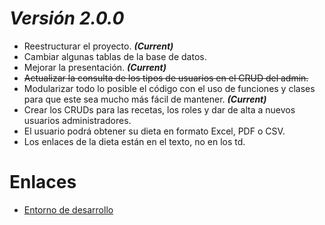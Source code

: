 # *Versión 2.0.0*
* Reestructurar el proyecto. ***(Current)***
* Cambiar algunas tablas de la base de datos.
* Mejorar la presentación. ***(Current)***
* ~~Actualizar la consulta de los tipos de usuarios en el CRUD del admin.~~
* Modularizar todo lo posible el código con el uso de funciones y clases para que este sea mucho más fácil de mantener. ***(Current)***
* Crear los CRUDs para las recetas, los roles y dar de alta a nuevos usuarios administradores.
* El usuario podrá obtener su dieta en formato Excel, PDF o CSV.
* Los enlaces de la dieta están en el texto, no en los td.

# Enlaces
* [Entorno de desarrollo](https://github.com/AlvaroCamposVega/autodieta-semanal/tree/desarrollo)
